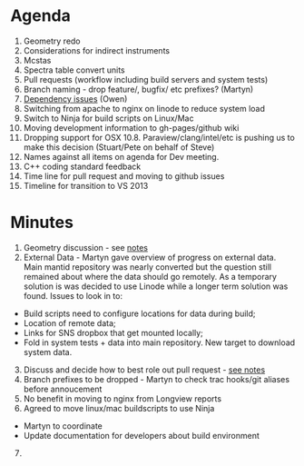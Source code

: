 Agenda
======
1. Geometry redo
 1. Considerations for indirect instruments
 2. Mcstas 
 3. Spectra table convert units
2. Pull requests (workflow including build servers and system tests)
3. Branch naming - drop feature/, bugfix/ etc prefixes? (Martyn)
4. [Dependency issues](https://github.com/mantidproject/documents/blob/master/Design/DependenciesAndRestructure.md) (Owen)
5. Switching from apache to nginx on linode to reduce system load
6. Switch to Ninja for build scripts on Linux/Mac
7. Moving development information to gh-pages/github wiki
8. Dropping support for OSX 10.8. Paraview/clang/intel/etc is pushing us to make this decision (Stuart/Pete on behalf of Steve)
9. Names against all items on agenda for Dev meeting. 
10. C++ coding standard feedback
11. Time line for pull request and moving to github issues
12. Timeline for transition to VS 2013

Minutes
=======
1. Geometry discussion - see [notes](../reports/IDFv2-notes.md)
2. External Data - Martyn gave overview of progress on external data. Main mantid repository was nearly converted but the question still remained about where the data should go remotely. As a temporary solution is was decided to use Linode while a longer term solution was found. Issues to look in to:
  * Build scripts need to configure locations for data during build;
  * Location of remote data;
  * Links for SNS dropbox that get mounted locally;
  * Fold in system tests + data into main repository. New target to download system data.
3. Discuss and decide how to best role out pull request - [see notes](TSC-meeting-2015-Pull-Request-Plan.md)
4. Branch prefixes to be dropped - Martyn to check trac hooks/git aliases before annoucement
5. No benefit in moving to nginx from Longview reports
6. Agreed to move linux/mac buildscripts to use Ninja
  * Martyn to coordinate
  * Update documentation for developers about build environment
7. 
